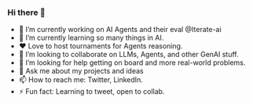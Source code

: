 ### Hi there 👋
- 🔭 I’m currently working on AI Agents and their eval @Iterate-ai
- 🌱 I’m currently learning so many things in AI.
- ❤️ Love to host tournaments for Agents reasoning.
- 👯 I’m looking to collaborate on LLMs, Agents, and other GenAI stuff.
- 🤔 I’m looking for help getting on board and more real-world problems.
- 💬 Ask me about my projects and ideas
- 📫 How to reach me: Twitter, LinkedIn.
- ⚡ Fun fact: Learning to tweet, open to collab.
